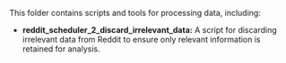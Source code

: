 This folder contains scripts and tools for processing data, including:

- **reddit_scheduler_2_discard_irrelevant_data:** A script for discarding irrelevant data from Reddit to ensure only relevant information is retained for analysis.

